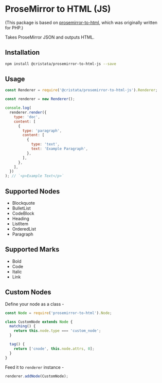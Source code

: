 # ProseMirror to HTML (JS)

(This package is based on [prosemirror-to-html](https://github.com/scrumpy/prosemirror-to-html), which was originally written for PHP.)

Takes ProseMirror JSON and outputs HTML.

## Installation

```bash
npm install @cristata/prosemirror-to-html-js --save
```

## Usage

```js
const Renderer = require('@cristata/prosemirror-to-html-js').Renderer;

const renderer = new Renderer();

console.log(
  renderer.render({
    type: 'doc',
    content: [
      {
        type: 'paragraph',
        content: [
          {
            type: 'text',
            text: 'Example Paragraph',
          },
        ],
      },
    ],
  })
); // `<p>Example Text</p>`
```

## Supported Nodes

- Blockquote
- BulletList
- CodeBlock
- Heading
- ListItem
- OrderedList
- Paragraph

## Supported Marks

- Bold
- Code
- Italic
- Link

## Custom Nodes

Define your node as a class -

```js
const Node = require('prosemirror-to-html').Node;

class CustomNode extends Node {
  matching() {
    return this.node.type === 'custom_node';
  }

  tag() {
    return ['cnode', this.node.attrs, 0];
  }
}
```

Feed it to `renderer` instance -

```js
renderer.addNode(CustomNode);
```
